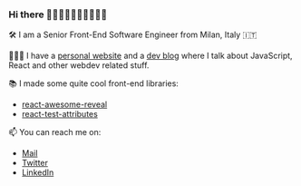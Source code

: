 ### Hi there 👋🏻👋🏼👋🏽👋🏾👋🏿

<!--
**dennismorello/dennismorello** is a ✨ _special_ ✨ repository because its `README.md` (this file) appears on your GitHub profile.

Here are some ideas to get you started:

- 🔭 I’m currently working on ...
- 🌱 I’m currently learning ...
- 👯 I’m looking to collaborate on ...
- 🤔 I’m looking for help with ...
- 💬 Ask me about ...
- 📫 How to reach me: ...
- 😄 Pronouns: ...
- ⚡ Fun fact: ...
-->

🛠 I am a Senior Front-End Software Engineer from Milan, Italy 🇮🇹

👨🏻‍💻 I have a [personal website](https://morello.dev) and a [dev blog](https://blog.morello.dev) where I talk about JavaScript, React and other webdev related stuff.

📚 I made some quite cool front-end libraries:
  - [react-awesome-reveal](https://github.com/morellodev/react-awesome-reveal)
  - [react-test-attributes](https://github.com/morellodev/react-test-attributes)
 
📫 You can reach me on:
- [Mail](mailto:dennismorello@gmail.com)
- [Twitter](https://twitter.com/morellodev)
- [LinkedIn](https://linkedin.com/in/dennismorello)
